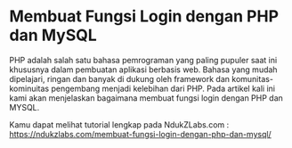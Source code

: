 # Membuat Fungsi Login dengan PHP dan MySQL

PHP adalah salah satu bahasa pemrograman yang paling pupuler saat ini khususnya dalam pembuatan aplikasi berbasis web. Bahasa yang mudah dipelajari, ringan dan banyak di dukung oleh framework dan komunitas-kominuitas pengembang menjadi kelebihan dari PHP. Pada artikel kali ini kami akan menjelaskan bagaimana membuat fungsi login dengan PHP dan MYSQL.

Kamu dapat melihat tutorial lengkap pada NdukZLabs.com : 
https://ndukzlabs.com/membuat-fungsi-login-dengan-php-dan-mysql/
